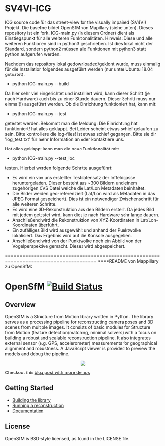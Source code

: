 # SV4VI-ICG

ICG source code für das street-view for the visually impaired (SV4VI) Projekt. Die baseline bildet OpenSfM von Mapillary (siehe unten). Dieses repository ist ein fork. 
ICG-main.py (in diesem Ordner) dient als Einstiegspunkt für alle weiteren Funktionalitäten. Hinweis: Diese und alle weiteren Funktionen sind in python3 geschrieben. Ist dies lokal nicht der Standard, sondern python2 müssen alle Funktionen mit python3 statt python aufgerufen werden.

Nachdem das repository lokal gedownloaded/geklont wurde, muss einmalig für die Installation folgendes ausgeführt werden (nur unter Ubuntu 18.04 getestet):

- python ICG-main.py --build

Da hier sehr viel eingerichtet und installiert wird, kann dieser Schritt (je nach Hardware) auch bis zu einer Stunde dauern. Dieser Schritt muss nur einmal(!) ausgeführt werden. Ob die Einrichtung funktioniert hat, kann mit:

- python ICG-main.py --test 

getestet werden. Bekommt man die Meldung: <bold>Die Einrichtung hat funktioniert!</bold> hat alles geklappt. Bei <bold>Leider scheint etwas schief gelaufen zu sein. Bitte kontrolliere die log-files!</bold> ist etwas schief gegangen. Bitte sie dir 'log_test.txt' für mehr Information an oder kontaktiere uns. 

Hat alles geklappt kann man die neue Funktionalität mit: 

- python ICG-main.py --test_loc

testen. Hierbei werden folgende Schritte ausgeführt:

- Es wird ein von uns erstellter Testdatensatz der Inffeldgasse heruntergeladen. Dieser besteht aus ~300 Bildern und einem zugehörigen CVS Datei welche die Lat/Lon Metadaten beinhaltet. 
- Die Bilder werden geo-referenziert (Lat/Lon wird als Metadaten in das JPEG Format gespeichert). Dies ist ein notwendiger Zwischenschritt für alle weiteren Schritte.
- Es wird eine 3D-Rekonstruktion aus den Bildern erstellt. Da jedes Bild mit jedem getestet wird, kann dies je nach Hardware sehr lange dauern.
- Anschließend wird die Rekonstruktion von XYZ-Koordinaten in Lat/Lon-Koordinaten überführt.
- Ein zufälliges Bild wird ausgewählt und anhand der Punktwolke lokalisiert. Das Ergebnis wird auf die Konsole ausgegeben.
- Anschließend wird von der Punktwolke noch ein Abbild von der Vogelperspektive gemacht. Dieses wird abgespeichert.

======================================================================================
****README von Mappillary zu OpenSfM:

OpenSfM [![Build Status](https://travis-ci.org/mapillary/OpenSfM.svg?branch=master)](https://travis-ci.org/mapillary/OpenSfM)
=======

## Overview
OpenSfM is a Structure from Motion library written in Python. The library serves as a processing pipeline for reconstructing camera poses and 3D scenes from multiple images. It consists of basic modules for Structure from Motion (feature detection/matching, minimal solvers) with a focus on building a robust and scalable reconstruction pipeline. It also integrates external sensor (e.g. GPS, accelerometer) measurements for geographical alignment and robustness. A JavaScript viewer is provided to preview the models and debug the pipeline.

<p align="center">
  <img src="https://docs.opensfm.org/_images/berlin_viewer.jpg" />
</p>

Checkout this [blog post with more demos](http://blog.mapillary.com/update/2014/12/15/sfm-preview.html)


## Getting Started

* [Building the library][]
* [Running a reconstruction][]
* [Documentation][]


[Building the library]: https://docs.opensfm.org/building.html (OpenSfM building instructions)
[Running a reconstruction]: https://docs.opensfm.org/using.html (OpenSfM usage)
[Documentation]: https://docs.opensfm.org  (OpenSfM documentation)

## License
OpenSfM is BSD-style licensed, as found in the LICENSE file.
